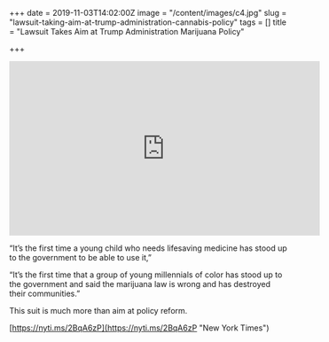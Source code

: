 +++
date = 2019-11-03T14:02:00Z
image = "/content/images/c4.jpg"
slug = "lawsuit-taking-aim-at-trump-administration-cannabis-policy"
tags = []
title = "Lawsuit Takes Aim at Trump Administration Marijuana Policy"

+++
  
<iframe width="560" height="315" src="https://www.youtube.com/embed/ePKhHLCW26M" frameborder="0" allow="accelerometer; autoplay; encrypted-media; gyroscope; picture-in-picture" allowfullscreen></iframe>  




“It’s the first time a young child who needs lifesaving medicine has stood up to the government to be able to use it,”

“It’s the first time that a group of young millennials of color has stood up to the government and said the marijuana law is wrong and has destroyed their communities.”

This suit is much more than aim at policy reform.

[https://nyti.ms/2BqA6zP](https://nyti.ms/2BqA6zP "New York Times")